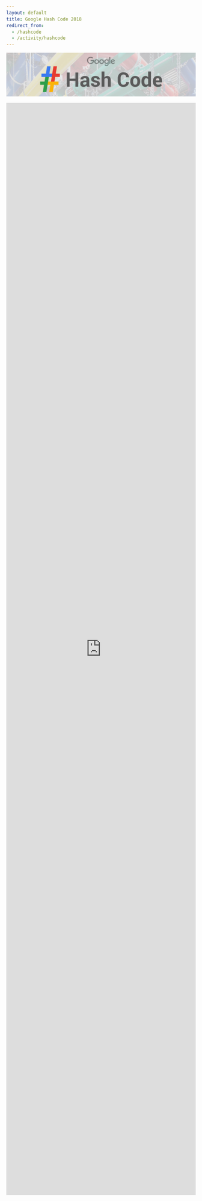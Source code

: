 ```yaml
---
layout: default
title: Google Hash Code 2018
redirect_from:
  - /hashcode
  - /activity/hashcode
---
```


<img class="img-responsive center-block"
     src="/assets/activities/hashcode/google_hashcode_1.png" />
<br>


<style>.embed-container { position: relative; padding-bottom: 56.25%; height: 2900px; max-width: 100%; } .embed-container iframe, .embed-container object, .embed-container embed { position: absolute; top: 0; left: 0; width: 100%; height: 2900px; }</style><div class='embed-container'>    <iframe src='https://docs.google.com/forms/d/e/1FAIpQLSdrQvpLymoahPqPjDRbk5-iFPHGFZXrSpGt1p709kkXA3L54Q/viewform?embedded=true' height='2900px' frameborder='0' marginheight='0' marginwidth='0'>Loading...</iframe></div>
